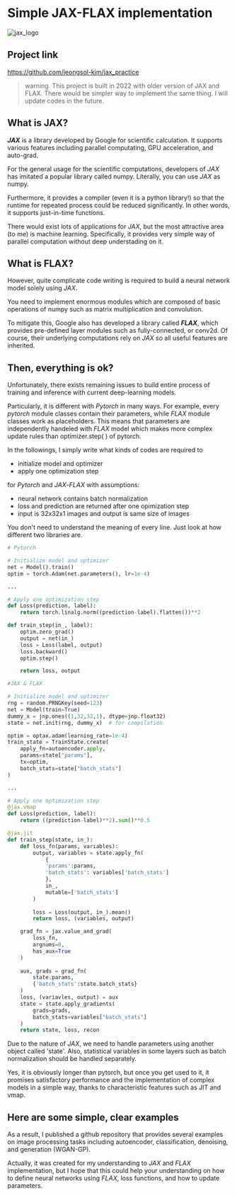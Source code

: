 # Simple JAX-FLAX implementation

![jax_logo](https://modulabs.co.kr/wp-content/uploads/2023/02/jax_logo-1536x480.jpg)

## Project link
https://github.com/jeongsol-kim/jax_practice

> warning. This project is built in 2022 with older version of JAX and FLAX. There would be simpler way to implement the same thing. I will update codes in the future.

## What is JAX?

_**JAX**_ is a library developed by Google for scientific calculation. It supports various features including parallel computating, GPU acceleration, and auto-grad. 

For the general usage for the scientific computations, developers of _JAX_ has imitated a popular library called numpy. Literally, you can use _JAX_ as numpy. 

Furthermore, it provides a compiler (even it is a python library!) so that the runtime for repeated process could be reduced significantly. In other words, it supports just-in-time functions.

There would exist lots of applications for _JAX_, but the most attractive area (to me) is machine learning. Specifically, it provides very simple way of parallel computation without deep understading on it.


## What is FLAX?

However, quite complicate code writing is required to build a neural network model solely using _JAX_. 

You need to implement enormous modules which are composed of basic operations of numpy such as matrix multiplication and convolution. 

To mitigate this, Google also has developed a library called _**FLAX**_, which provides pre-defined layer modules such as fully-connected, or conv2d. Of course, their underlying computations rely on _JAX_ so all useful features are inherited. 


## Then, everything is ok?

Unfortunately, there exists remaining issues to build entire process of training and inference with current deep-learning models. 

Particularly, it is different with _Pytorch_ in many ways. For example, every _pytorch_ module classes contain their parameters, while _FLAX_ module classes work as placeholders. This means that parameters are independently handeled with _FLAX_ model which makes more complex update rules than optimizer.step( ) of pytorch.

In the followings, I simply write what kinds of codes are required to

- initialize model and optimizer
- apply one optimization step

for _Pytorch_ and _JAX_-_FLAX_ with assumptions:

- neural network contains batch normalization
- loss and prediction are returned after one opimization step
- input is 32x32x1 images and output is same size of images

You don't need to understand the meaning of every line. Just look at how different two libraries are.

```python
# Pytorch

# Initialize model and optimizer
net = Model().train()
optim = torch.Adam(net.parameters(), lr=1e-4)

...

# Apply one optimization step
def Loss(prediction, label):
    return torch.linalg.norm((prediction-label).flatten())**2

def train_step(in_, label):
    optim.zero_grad()
    output = net(in_)
    loss = Loss(label, output) 
    loss.backward()
    optim.step()

    return loss, output

```

```python
#JAX & FLAX

# Initialize model and optimizer
rng = random.PRNGKey(seed=123)
net = Model(train=True)
dummy_x = jnp.ones((1,32,32,1), dtype=jnp.float32)
state = net.init(rng, dummy_x)  # for compilation.

optim = optax.adam(learning_rate=1e-4)
train_state = TrainState.create(
    apply_fn=autoencoder.apply,
    params=state["params"],
    tx=optim,
    batch_stats=state["batch_stats"]
)

...

# Apply one optimization step
@jax.vmap
def Loss(prediction, label):
    return ((prediction-label)**2).sum()**0.5

@jax.jit
def train_step(state, in_):
    def loss_fn(params, variables):
        output, variables = state.apply_fn(
            {
            'params':params, 
            'batch_stats': variables['batch_stats']
            },
            in_,
            mutable=['batch_stats']
        )
        
        loss = Loss(output, in_).mean()
        return loss, (variables, output)

    grad_fn = jax.value_and_grad(
        loss_fn,
        argnums=0,
        has_aux=True
    )
    
    aux, grads = grad_fn(
        state.params,
        {'batch_stats':state.batch_stats}
    )
    loss, (variavles, output) = aux
    state = state.apply_gradients(
        grads=grads,
        batch_stats=variables["batch_stats"]
    )
    return state, loss, recon

```

Due to the nature of _JAX_, we need to handle parameters using another object called 'state'. Also, statistical variables in some layers such as batch normalization should be handled separately. 

Yes, it is obviously longer than pytorch, but once you get used to it, it promises satisfactory performance and the implementation of complex models in a simple way, thanks to characteristic features such as JIT and vmap.

## Here are some simple, clear examples

As a result, I published a github repository that provides several examples on image processing tasks including autoencoder, classification, denoising, and generation (WGAN-GP). 

Actually, it was created for my understanding to _JAX_ and _FLAX_ implementation, but I hope that this could help your understanding on how to define neural networks using _FLAX_, loss functions, and how to update parameters.
